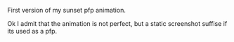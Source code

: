 First version of my sunset pfp animation.

Ok I admit that the animation is not perfect, but a static screenshot suffise if its used as a pfp.
